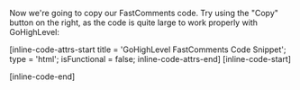 Now we're going to copy our FastComments code. Try using the "Copy" button on the right, as the code is quite large to work properly
with GoHighLevel:

[inline-code-attrs-start title = 'GoHighLevel FastComments Code Snippet'; type = 'html'; isFunctional = false; inline-code-attrs-end]
[inline-code-start]
<script src="https://cdn.fastcomments.com/js/embed-v2.min.js"></script>
<script>
    (function () {
        const oldPushState = history.pushState;
        history.pushState = function pushState() {
            const ret = oldPushState.apply(this, arguments);
            window.dispatchEvent(new Event('pushstate'));
            window.dispatchEvent(new Event('locationchange'));
            return ret;
        };

        const oldReplaceState = history.replaceState;
        history.replaceState = function replaceState() {
            const ret = oldReplaceState.apply(this, arguments);
            window.dispatchEvent(new Event('replacestate'));
            window.dispatchEvent(new Event('locationchange'));
            return ret;
        };

        window.addEventListener('popstate', () => {
            window.dispatchEvent(new Event('locationchange'));
        });

        function render() {
            let rendered = false;

            function tryNext() {
                if (rendered) {
                    return;
                }
                let container = document.querySelector('#post-body');
                if (!container) {
                    container = document.querySelector('#content-container #content-container #post-description');
                }
                if (!container) {
                    container = document.querySelector('#post-description');
                }
                if (!container) {
                    container = document.querySelector('#content-container');
                }
                if (container) {
                    console.log('FastComments: container found, updating...');
                    if (document.querySelector('.fastcomments-wrapper')) {
                        document.querySelector('.fastcomments-wrapper').remove();
                    }
                    const target = document.createElement('div');
                    target.classList.add('fastcomments-wrapper');
                    container.append(target);
                    FastCommentsUI(target, {
                        tenantId: "demo",
                        showLiveRightAway: true
                    });
                    rendered = true;
                    const interval = setInterval(function() {
                        const doesContainerStillExist = document.querySelector('.fastcomments-wrapper');
                        if (!doesContainerStillExist) {
                            rendered = false;
                            tryNext();
                            clearInterval(interval);
                        }
                    }, 1000);
                } else {
                    console.log('FastComments: container not found, waiting...');
                    setTimeout(tryNext, 300);
                }
            }

            tryNext();
        }

        render();

        window.addEventListener('locationchange', function () {
            console.log('Updating FastComments.');
            render();
        });
    })();
</script>
[inline-code-end]
